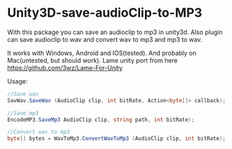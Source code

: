 # Unity3D-save-audioClip-to-MP3
With this package you can save an audioclip to mp3 in unity3d. Also plugin can save audioclip to wav and convert wav to mp3 and mp3 to wav.

It works with Windows, Android and IOS(tested). And probably on Mac(untested, but should work). 
Lame unity port from here https://github.com/3wz/Lame-For-Unity

Usage:

```c#
//Save wav
SavWav.SaveWav (AudioClip clip, int bitRate, Action<byte[]> callback);

//Save mp3
EncodeMP3.SaveMp3 AudioClip clip, string path, int bitRate);

//Convert wav to mp3
byte[] bytes = WavToMp3.ConvertWavToMp3 (AudioClip clip, int bitRate);
```
